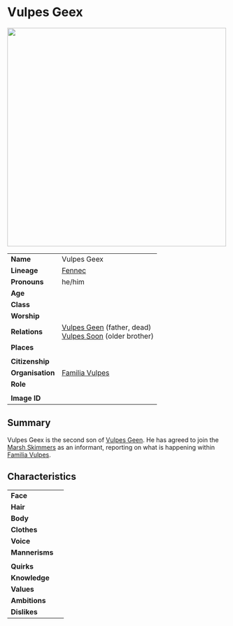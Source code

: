 # Vulpes Geex

<img src="https://raw.githubusercontent.com/jesskelsall/astarus-images/main/characters/portraits/imageid.png" height="500" />

|||
| --- | --- |
| **Name** | Vulpes Geex | character.3
| **Lineage** | [Fennec](../lineages/fennec.md) |
| **Pronouns** | he/him |
| **Age** | |
| **Class** | |
| **Worship** | |
| **Relations** | [Vulpes Geen](vulpes-geen.md) (father, dead)<br>[Vulpes Soon](vulpes-soon.md) (older brother) |
| **Places** | |
|||
| **Citizenship** | |
| **Organisation** | [Familia Vulpes](../organisations/familia-vulpes.md) |
| **Role** | |
|||
| **Image ID** | |

## Summary

Vulpes Geex is the second son of [Vulpes Geen](vulpes-geen.md). He has agreed to join the [Marsh Skimmers](../organisations/criminals/marsh-skimmers.md) as an informant, reporting on what is happening within [Familia Vulpes](../organisations/familia-vulpes.md).

## Characteristics

| | |
| --- | --- |
| **Face** | | characteristics.2
| **Hair** | |
| **Body** | |
| **Clothes** | |
| **Voice** | |
| **Mannerisms** | |
| | |
| **Quirks** | |
| **Knowledge** | |
| **Values** | |
| **Ambitions** | |
| **Dislikes** | |
